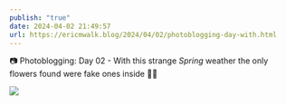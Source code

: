 ```yaml
---
publish: "true"
date: 2024-04-02 21:49:57
url: https://ericmwalk.blog/2024/04/02/photoblogging-day-with.html
---
```


📷 Photoblogging: Day 02 -
With this strange *Spring* weather the only flowers found were fake ones inside 🤷‍♂️

![](https://ericmwalk.blog/uploads/2024/img-8512.jpeg)